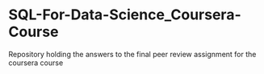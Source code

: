 # SQL-For-Data-Science_Coursera-Course
Repository holding the answers to the final peer review assignment for the coursera course
